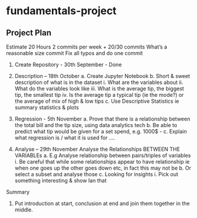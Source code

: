 # fundamentals-project

## Project Plan
Estimate 20 Hours
2 commits per week + 
	20/30 commits
	What’s a reasonable size commit
	Fix all typos and do one commit

1.	Create Repository - 30th September - Done
2.	Description – 18th October
a.	Create Jupyter Notebook
b.	Short & sweet description of what is in the dataset
i.	What are the variables about
ii.	What do the variables look like
iii.	What is the average tip, the biggest tip, the smallest tip
iv.	Is the average tip a typical tip (ie the mode?) or the average of mix of high & low tips
c.	Use Descriptive Statistics ie summary statistics & plots
3.	Regression - 5th November
a.	Prove that there is a relationship between the total bill and the tip size, using data analytics tech
b.	Be able to predict what tip would be given for a set spend, e.g. 1000$ -
c.	Explain what regression is / what it is used for ….

4.	Analyse – 29th November
Analyse the Relationships BETWEEN THE VARIABLEs
a.	E.g Analyse relationship between pairs/triples of variables 
i.	Be careful that while some relationships appear to have relationship ie when one goes up the other goes down etc, in fact this may not be 
b.	Or select a subset and analyse those
c.	Looking for insights
i.	Pick out something interesting & show Ian that

Summary
1.	Put introduction at start, conclusion at end and join them together in the middle.
 
